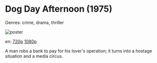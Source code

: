 # Dog Day Afternoon (1975)

Genres: crime, drama, thriller

![poster](http://image.tmdb.org/t/p/w500/qgWuZ2yNJrclU8EldQG4rLhwMoy.jpg)

en:
  [720p](magnet:?xt=urn:btih:0898F5C69510DC8DD64A99CF3E4754E77EBF93B1&tr=udp://glotorrents.pw:6969/announce&tr=udp://tracker.opentrackr.org:1337/announce&tr=udp://torrent.gresille.org:80/announce&tr=udp://tracker.openbittorrent.com:80&tr=udp://tracker.coppersurfer.tk:6969&tr=udp://tracker.leechers-paradise.org:6969&tr=udp://p4p.arenabg.ch:1337&tr=udp://tracker.internetwarriors.net:1337)
  [1080p](magnet:?xt=urn:btih:40B2D35D844A0AAC7A4FC31E35DD6C01EB57BDB6&tr=udp://glotorrents.pw:6969/announce&tr=udp://tracker.opentrackr.org:1337/announce&tr=udp://torrent.gresille.org:80/announce&tr=udp://tracker.openbittorrent.com:80&tr=udp://tracker.coppersurfer.tk:6969&tr=udp://tracker.leechers-paradise.org:6969&tr=udp://p4p.arenabg.ch:1337&tr=udp://tracker.internetwarriors.net:1337)
  


A man robs a bank to pay for his lover's operation; it turns into a hostage situation and a media circus.